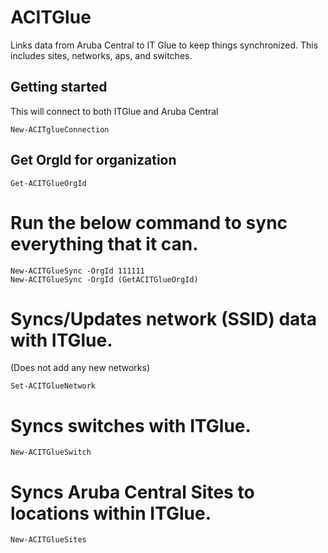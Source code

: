 # ACITGlue
Links data from Aruba Central to IT Glue to keep things synchronized.
This includes sites, networks, aps, and switches.

## Getting started
This will connect to both ITGlue and Aruba Central
```
New-ACITglueConnection
```
## Get OrgId for organization
```
Get-ACITGlueOrgId
```
# Run the below command to sync everything that it can.
```
New-ACITGlueSync -OrgId 111111
New-ACITGlueSync -OrgId (GetACITGlueOrgId)
```

# Syncs/Updates network (SSID) data with ITGlue.
(Does not add any new networks)
```
Set-ACITGlueNetwork
```

# Syncs switches with ITGlue.
```
New-ACITGlueSwitch
```

# Syncs Aruba Central Sites to locations within ITGlue.
```
New-ACITGlueSites
```